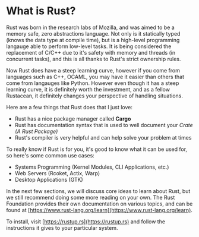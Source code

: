 # What is Rust?

Rust was born in the research labs of Mozilla, and was aimed to be 
a memory safe, zero abstractions language. Not only is it statically typed (knows the data type at compile time), 
but is a high-level programming langauge able to perform low-level tasks. It is being considered the replacement of 
C/C++ due to it's safety with memory and threads (in concurrent tasks), and this is all thanks to Rust's strict ownership rules. 

Now Rust does have a steep learning curve, however if you come from languages such as C++, OCAML, you may have it easier than others that come from langauges like Python. However even though it has a steep learning curve, it is definitely worth the investment, and as a fellow Rustacean, it definitely changes your perspective of handling situations. 

Here are a few things that Rust does that I just love: 
- Rust has a nice package manager called **Cargo**
- Rust has documentation syntax that is used to well document your 
_Crate (A Rust Package)_
- Rust's compiler is very helpful and can help solve your problem at times

To really know if Rust is for you, it's good to know what it can be used for, so here's some common use cases: 
- Systems Programming (Kernel Modules, CLI Applications, etc.)
- Web Servers (Rcoket, Actix, Warp)
- Desktop Applications (GTK)

In the next few sections, we will discuss core ideas to learn about Rust, but we still recommend doing some more reading on your own. The Rust Foundation provides their own documentation on various topics, and can be found at [https://www.rust-lang.org/learn](https://www.rust-lang.org/learn).

To install, visit [https://rustup.rs](https://rustup.rs) and follow the instructions it gives to your particular system. 